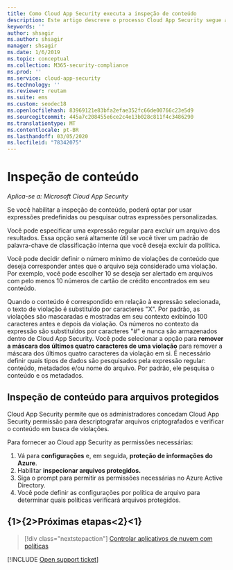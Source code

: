 ```yaml
---
title: Como Cloud App Security executa a inspeção de conteúdo
description: Este artigo descreve o processo Cloud App Security segue ao executar inspeção de conteúdo DLP nos dados em sua nuvem.
keywords: ''
author: shsagir
ms.author: shsagir
manager: shsagir
ms.date: 1/6/2019
ms.topic: conceptual
ms.collection: M365-security-compliance
ms.prod: ''
ms.service: cloud-app-security
ms.technology: ''
ms.reviewer: reutam
ms.suite: ems
ms.custom: seodec18
ms.openlocfilehash: 83969121e83bfa2efae352fc66de00766c23e5d9
ms.sourcegitcommit: 445a7c208455e6ce2c4e13b028c811f4c3486290
ms.translationtype: MT
ms.contentlocale: pt-BR
ms.lasthandoff: 03/05/2020
ms.locfileid: "78342075"
---
```

# <a name="content-inspection"></a>Inspeção de conteúdo

*Aplica-se a: Microsoft Cloud App Security*

Se você habilitar a inspeção de conteúdo, poderá optar por usar expressões predefinidas ou pesquisar outras expressões personalizadas.

Você pode especificar uma expressão regular para excluir um arquivo dos resultados. Essa opção será altamente útil se você tiver um padrão de palavra-chave de classificação interna que você deseja excluir da política.

Você pode decidir definir o número mínimo de violações de conteúdo que deseja corresponder antes que o arquivo seja considerado uma violação. Por exemplo, você pode escolher 10 se deseja ser alertado em arquivos com pelo menos 10 números de cartão de crédito encontrados em seu conteúdo.

Quando o conteúdo é correspondido em relação à expressão selecionada, o texto de violação é substituído por caracteres "X". Por padrão, as violações são mascaradas e mostradas em seu contexto exibindo 100 caracteres antes e depois da violação. Os números no contexto da expressão são substituídos por caracteres "#" e nunca são armazenados dentro de Cloud App Security. Você pode selecionar a opção para **remover a máscara dos últimos quatro caracteres de uma violação** para remover a máscara dos últimos quatro caracteres da violação em si. É necessário definir quais tipos de dados são pesquisados pela expressão regular: conteúdo, metadados e/ou nome do arquivo. Por padrão, ele pesquisa o conteúdo e os metadados.

## <a name="content-inspection-for-protected-files"></a>Inspeção de conteúdo para arquivos protegidos

Cloud App Security permite que os administradores concedam Cloud App Security permissão para descriptografar arquivos criptografados e verificar o conteúdo em busca de violações.

Para fornecer ao Cloud app Security as permissões necessárias:

1. Vá para **configurações** e, em seguida, **proteção de informações do Azure**.
2. Habilitar **inspecionar arquivos protegidos.**
3. Siga o prompt para permitir as permissões necessárias no Azure Active Directory.
4. Você pode definir as configurações por política de arquivo para determinar quais políticas verificará arquivos protegidos.

## <a name="next-steps"></a>{1&gt;{2&gt;Próximas etapas&lt;2}&lt;1}

> [!div class="nextstepaction"]
> [Controlar aplicativos de nuvem com políticas](control-cloud-apps-with-policies.md)

[!INCLUDE [Open support ticket](includes/support.md)]
